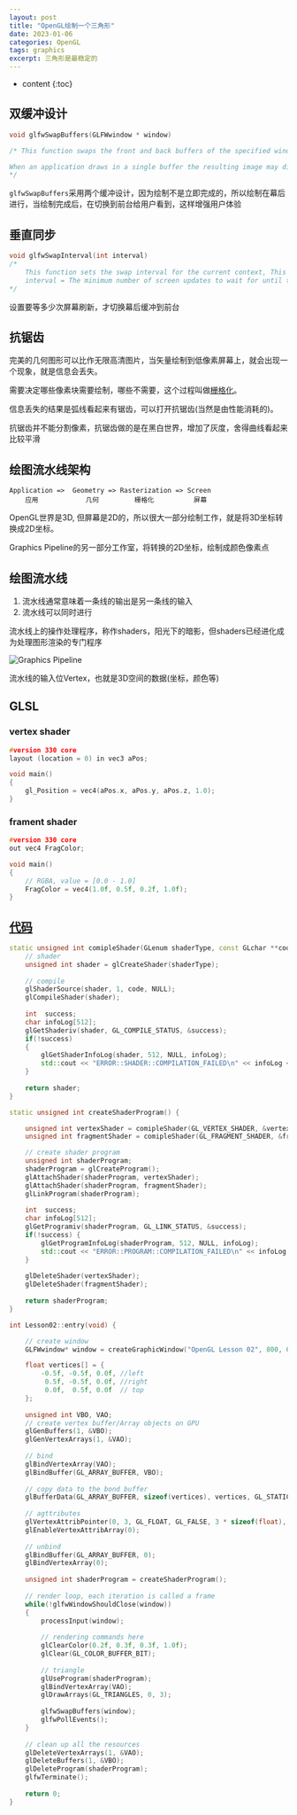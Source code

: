 ```yaml
---
layout: post
title: "OpenGL绘制一个三角形"
date: 2023-01-06
categories: OpenGL
tags: graphics
excerpt: 三角形是最稳定的
---
```


* content
{:toc}

## 双缓冲设计

```cpp
void glfwSwapBuffers(GLFWwindow * window)

/* This function swaps the front and back buffers of the specified window. If the swap interval is greater than zero, the GPU driver waits the specified number of screen updates before swapping the buffers.

When an application draws in a single buffer the resulting image may display flickering issues. This is because the resulting output image is not drawn in an instant, but drawn pixel by pixel and usually from left to right and top to bottom. Because this image is not displayed at an instant to the user while still being rendered to, the result may contain artifacts. To circumvent these issues, windowing applications apply a double buffer for rendering. The front buffer contains the final output image that is shown at the screen, while all the rendering commands draw to the back buffer. As soon as all the rendering commands are finished we swap the back buffer to the front buffer so the image can be displayed without still being rendered to, removing all the aforementioned artifacts.
*/
```

```glfwSwapBuffers```采用两个缓冲设计，因为绘制不是立即完成的，所以绘制在幕后进行，当绘制完成后，在切换到前台给用户看到，这样增强用户体验

## 垂直同步

```cpp
void glfwSwapInterval(int interval) 
/* 
    This function sets the swap interval for the current context, This is sometimes called 'vertical synchronization', 'vertical retrace synchronization' or 'vsync', 
    interval = The minimum number of screen updates to wait for until the buffers are swapped by glfwSwapBuffers 
*/
```

设置要等多少次屏幕刷新，才切换幕后缓冲到前台

## 抗锯齿

完美的几何图形可以比作无限高清图片，当矢量绘制到低像素屏幕上，就会出现一个现象，就是信息会丢失。

需要决定哪些像素块需要绘制，哪些不需要，这个过程叫做[栅格化](https://en.wikipedia.org/wiki/Rasterisation)。

信息丢失的结果是弧线看起来有锯齿，可以打开抗锯齿(当然是由性能消耗的)。

抗锯齿并不能分割像素，抗锯齿做的是在黑白世界，增加了灰度，舍得曲线看起来比较平滑

## 绘图流水线架构

```
Application =>  Geometry => Rasterization => Screen
    应用            几何         栅格化          屏幕
```

OpenGL世界是3D, 但屏幕是2D的，所以很大一部分绘制工作，就是将3D坐标转换成2D坐标。

Graphics Pipeline的另一部分工作室，将转换的2D坐标，绘制成颜色像素点

## 绘图流水线

1. 流水线通常意味着一条线的输出是另一条线的输入
2. 流水线可以同时进行

流水线上的操作处理程序，称作shaders，阳光下的暗影，但shaders已经进化成为处理图形渲染的专门程序

![Graphics Pipeline]({{site.static}}/images/Graphics_pipeline.png)

流水线的输入位Vertex，也就是3D空间的数据(坐标，颜色等)

## GLSL

### vertex shader

```cpp
#version 330 core
layout (location = 0) in vec3 aPos;

void main()
{
    gl_Position = vec4(aPos.x, aPos.y, aPos.z, 1.0);
}
```

### frament shader

```cpp
#version 330 core
out vec4 FragColor;

void main()
{
    // RGBA, value = [0.0 - 1.0]
    FragColor = vec4(1.0f, 0.5f, 0.2f, 1.0f);
} 
```

## [代码](https://github.com/geemaple/learning/blob/main/learn_opengl/learn_opengl/lesson/lesson_01.cpp)

```cpp
static unsigned int comipleShader(GLenum shaderType, const GLchar **code) {
    // shader
    unsigned int shader = glCreateShader(shaderType);
    
    // compile
    glShaderSource(shader, 1, code, NULL);
    glCompileShader(shader);
    
    int  success;
    char infoLog[512];
    glGetShaderiv(shader, GL_COMPILE_STATUS, &success);
    if(!success)
    {
        glGetShaderInfoLog(shader, 512, NULL, infoLog);
        std::cout << "ERROR::SHADER::COMPILATION_FAILED\n" << infoLog << std::endl;
    }
    
    return shader;
}

static unsigned int createShaderProgram() {

    unsigned int vertexShader = comipleShader(GL_VERTEX_SHADER, &vertexShaderSource);
    unsigned int fragmentShader = comipleShader(GL_FRAGMENT_SHADER, &fragmentShaderSource);

    // create shader program
    unsigned int shaderProgram;
    shaderProgram = glCreateProgram();
    glAttachShader(shaderProgram, vertexShader);
    glAttachShader(shaderProgram, fragmentShader);
    glLinkProgram(shaderProgram);
    
    int  success;
    char infoLog[512];
    glGetProgramiv(shaderProgram, GL_LINK_STATUS, &success);
    if(!success) {
        glGetProgramInfoLog(shaderProgram, 512, NULL, infoLog);
        std::cout << "ERROR::PROGRAM::COMPILATION_FAILED\n" << infoLog << std::endl;
    }
    
    glDeleteShader(vertexShader);
    glDeleteShader(fragmentShader);
    
    return shaderProgram;
}

int Lesson02::entry(void) {

    // create window
    GLFWwindow* window = createGraphicWindow("OpenGL Lesson 02", 800, 600);

    float vertices[] = {
        -0.5f, -0.5f, 0.0f, //left
         0.5f, -0.5f, 0.0f, //right
         0.0f,  0.5f, 0.0f  // top
    };
    
    unsigned int VBO, VAO;
    // create vertex buffer/Array objects on GPU
    glGenBuffers(1, &VBO);
    glGenVertexArrays(1, &VAO);
    
    // bind
    glBindVertexArray(VAO);
    glBindBuffer(GL_ARRAY_BUFFER, VBO);
    
    // copy data to the bond buffer
    glBufferData(GL_ARRAY_BUFFER, sizeof(vertices), vertices, GL_STATIC_DRAW);
    
    // agttributes
    glVertexAttribPointer(0, 3, GL_FLOAT, GL_FALSE, 3 * sizeof(float), (void*)0);
    glEnableVertexAttribArray(0);
    
    // unbind
    glBindBuffer(GL_ARRAY_BUFFER, 0);
    glBindVertexArray(0);
    
    unsigned int shaderProgram = createShaderProgram();
    
    // render loop, each iteration is called a frame
    while(!glfwWindowShouldClose(window))
    {
        processInput(window);
        
        // rendering commands here
        glClearColor(0.2f, 0.3f, 0.3f, 1.0f);
        glClear(GL_COLOR_BUFFER_BIT);
        
        // triangle
        glUseProgram(shaderProgram);
        glBindVertexArray(VAO);
        glDrawArrays(GL_TRIANGLES, 0, 3);
        
        glfwSwapBuffers(window);
        glfwPollEvents();
    }
    
    // clean up all the resources
    glDeleteVertexArrays(1, &VAO);
    glDeleteBuffers(1, &VBO);
    glDeleteProgram(shaderProgram);
    glfwTerminate();
    
    return 0;
}
```
